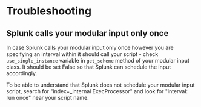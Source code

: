 # Troubleshooting

## Splunk calls your modular input only once

In case Splunk calls your modular input only once however you are
specifying an interval within it should call your script - check
`use_single_instance` variable in `get_scheme` method of your modular
input class. It should be set False so that Splunk can schedule the
input accordingly.

To be able to understand that Splunk does not schedule your modular
input script, search for "index=_internal ExecProcessor" and look for
"interval: run once" near your script name.
